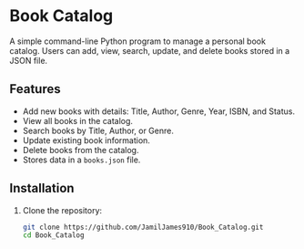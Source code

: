 # Book Catalog

A simple command-line Python program to manage a personal book catalog. Users can add, view, search, update, and delete books stored in a JSON file.

## Features

- Add new books with details: Title, Author, Genre, Year, ISBN, and Status.
- View all books in the catalog.
- Search books by Title, Author, or Genre.
- Update existing book information.
- Delete books from the catalog.
- Stores data in a `books.json` file.

## Installation

1. Clone the repository:
   ```bash
   git clone https://github.com/JamilJames910/Book_Catalog.git
   cd Book_Catalog
